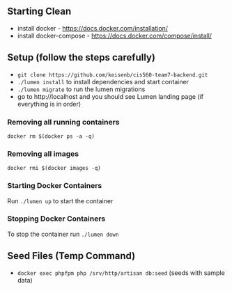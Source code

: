 ## Starting Clean
+ install docker - https://docs.docker.com/installation/
+ install docker-compose - https://docs.docker.com/compose/install/

## Setup (follow the steps carefully)
+ `git clone https://github.com/keisenb/cis560-team7-backend.git`
+ `./lumen install` to install dependencies and start container
+ `./lumen migrate` to run the lumen migrations
+ go to http://localhost and you should see Lumen landing page (if everything is in order)


### Removing all running containers
`docker rm $(docker ps -a -q)`

### Removing all images
`docker rmi $(docker images -q)`


### Starting Docker Containers

Run `./lumen up` to start the container

### Stopping Docker Containers
To stop the container run `./lumen down`

## Seed Files (Temp Command)
+ `docker exec phpfpm php /srv/http/artisan db:seed` (seeds with sample data)
